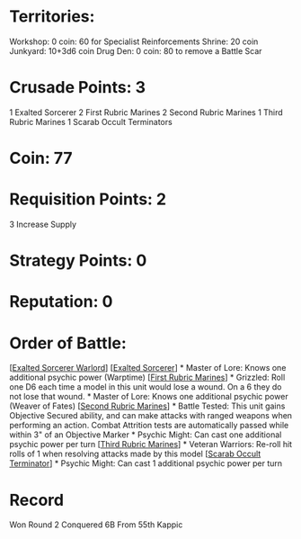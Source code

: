 # Territories: 
Workshop: 0 coin: 60 for Specialist Reinforcements
Shrine: 20 coin 
Junkyard: 10+3d6 coin
Drug Den: 0 coin: 80 to remove a Battle Scar

# Crusade Points: 3
1 Exalted Sorcerer
2 First Rubric Marines
2 Second Rubric Marines 
1 Third Rubric Marines 
1 Scarab Occult Terminators

# Coin: 77

# Requisition Points: 2
3 Increase Supply

# Strategy Points: 0

# Reputation: 0

# Order of Battle:
[[Exalted Sorcerer Warlord]]
[[Exalted Sorcerer]]
    * Master of Lore: Knows one additional psychic power (Warptime)
[[First Rubric Marines]]
    * Grizzled: Roll one D6 each time a model in this unit would lose a wound. On a 6 they do not lose that wound. 
    * Master of Lore: Knows one additional psychic power (Weaver of Fates)
[[Second Rubric Marines]]
    * Battle Tested: This unit gains Objective Secured ability, and can make attacks with ranged weapons when performing an action. Combat Attrition tests are automatically passed while within 3" of an Objective Marker
    * Psychic Might: Can cast one additional psychic power per turn
[[Third Rubric Marines]]
    * Veteran Warriors: Re-roll hit rolls of 1 when resolving attacks made by this model
[[Scarab Occult Terminator]]
    * Psychic Might: Can cast 1 additional psychic power per turn

# Record
Won Round 2 Conquered 6B From 55th Kappic

[//begin]: # "Autogenerated link references for markdown compatibility"
[Exalted Sorcerer Warlord]: exalted-sorcerer-warlord "Exalted Sorcerer Warlord"
[Exalted Sorcerer]: exalted-sorcerer "Exalted Sorcerer"
[First Rubric Marines]: first-rubric-marines "First Rubric Marines"
[Second Rubric Marines]: second-rubric-marines "Second Rubric Marines"
[Third Rubric Marines]: third-rubric-marines "Third Rubric Marines"
[Scarab Occult Terminator]: scarab-occult-terminator "Scarab Occult Terminator"
[//end]: # "Autogenerated link references"